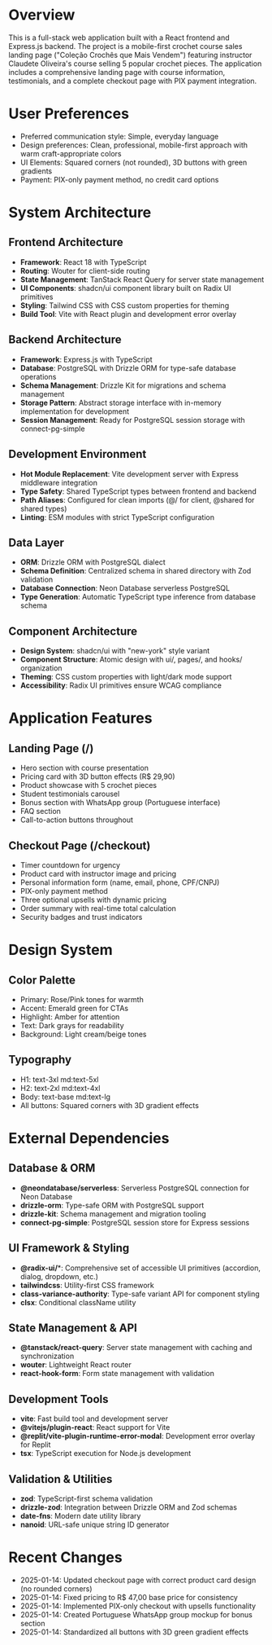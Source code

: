# Overview

This is a full-stack web application built with a React frontend and Express.js backend. The project is a mobile-first crochet course sales landing page ("Coleção Crochês que Mais Vendem") featuring instructor Claudete Oliveira's course selling 5 popular crochet pieces. The application includes a comprehensive landing page with course information, testimonials, and a complete checkout page with PIX payment integration.

# User Preferences

- Preferred communication style: Simple, everyday language
- Design preferences: Clean, professional, mobile-first approach with warm craft-appropriate colors
- UI Elements: Squared corners (not rounded), 3D buttons with green gradients
- Payment: PIX-only payment method, no credit card options

# System Architecture

## Frontend Architecture
- **Framework**: React 18 with TypeScript
- **Routing**: Wouter for client-side routing  
- **State Management**: TanStack React Query for server state management
- **UI Components**: shadcn/ui component library built on Radix UI primitives
- **Styling**: Tailwind CSS with CSS custom properties for theming
- **Build Tool**: Vite with React plugin and development error overlay

## Backend Architecture
- **Framework**: Express.js with TypeScript
- **Database**: PostgreSQL with Drizzle ORM for type-safe database operations
- **Schema Management**: Drizzle Kit for migrations and schema management
- **Storage Pattern**: Abstract storage interface with in-memory implementation for development
- **Session Management**: Ready for PostgreSQL session storage with connect-pg-simple

## Development Environment
- **Hot Module Replacement**: Vite development server with Express middleware integration
- **Type Safety**: Shared TypeScript types between frontend and backend
- **Path Aliases**: Configured for clean imports (@/ for client, @shared for shared types)
- **Linting**: ESM modules with strict TypeScript configuration

## Data Layer
- **ORM**: Drizzle ORM with PostgreSQL dialect
- **Schema Definition**: Centralized schema in shared directory with Zod validation
- **Database Connection**: Neon Database serverless PostgreSQL
- **Type Generation**: Automatic TypeScript type inference from database schema

## Component Architecture
- **Design System**: shadcn/ui with "new-york" style variant
- **Component Structure**: Atomic design with ui/, pages/, and hooks/ organization
- **Theming**: CSS custom properties with light/dark mode support
- **Accessibility**: Radix UI primitives ensure WCAG compliance

# Application Features

## Landing Page (/)
- Hero section with course presentation
- Pricing card with 3D button effects (R$ 29,90)
- Product showcase with 5 crochet pieces
- Student testimonials carousel
- Bonus section with WhatsApp group (Portuguese interface)
- FAQ section
- Call-to-action buttons throughout

## Checkout Page (/checkout)
- Timer countdown for urgency
- Product card with instructor image and pricing
- Personal information form (name, email, phone, CPF/CNPJ)
- PIX-only payment method
- Three optional upsells with dynamic pricing
- Order summary with real-time total calculation
- Security badges and trust indicators

# Design System

## Color Palette
- Primary: Rose/Pink tones for warmth
- Accent: Emerald green for CTAs
- Highlight: Amber for attention
- Text: Dark grays for readability
- Background: Light cream/beige tones

## Typography
- H1: text-3xl md:text-5xl
- H2: text-2xl md:text-4xl
- Body: text-base md:text-lg
- All buttons: Squared corners with 3D gradient effects

# External Dependencies

## Database & ORM
- **@neondatabase/serverless**: Serverless PostgreSQL connection for Neon Database
- **drizzle-orm**: Type-safe ORM with PostgreSQL support
- **drizzle-kit**: Schema management and migration tooling
- **connect-pg-simple**: PostgreSQL session store for Express sessions

## UI Framework & Styling
- **@radix-ui/***: Comprehensive set of accessible UI primitives (accordion, dialog, dropdown, etc.)
- **tailwindcss**: Utility-first CSS framework
- **class-variance-authority**: Type-safe variant API for component styling
- **clsx**: Conditional className utility

## State Management & API
- **@tanstack/react-query**: Server state management with caching and synchronization
- **wouter**: Lightweight React router
- **react-hook-form**: Form state management with validation

## Development Tools
- **vite**: Fast build tool and development server
- **@vitejs/plugin-react**: React support for Vite
- **@replit/vite-plugin-runtime-error-modal**: Development error overlay for Replit
- **tsx**: TypeScript execution for Node.js development

## Validation & Utilities
- **zod**: TypeScript-first schema validation
- **drizzle-zod**: Integration between Drizzle ORM and Zod schemas
- **date-fns**: Modern date utility library
- **nanoid**: URL-safe unique string ID generator

# Recent Changes

- 2025-01-14: Updated checkout page with correct product card design (no rounded corners)
- 2025-01-14: Fixed pricing to R$ 47,00 base price for consistency
- 2025-01-14: Implemented PIX-only checkout with upsells functionality
- 2025-01-14: Created Portuguese WhatsApp group mockup for bonus section
- 2025-01-14: Standardized all buttons with 3D green gradient effects